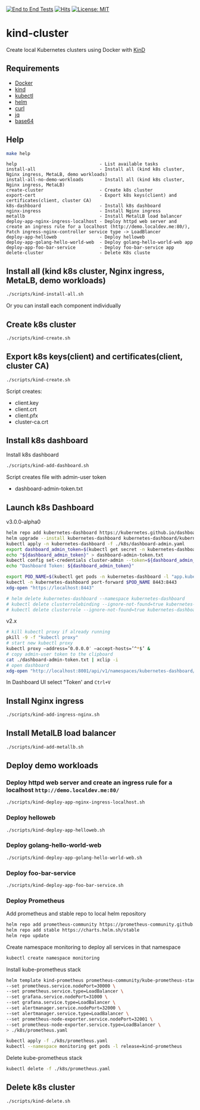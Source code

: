 [![End to End Tests](https://github.com/AndriyKalashnykov/kind-cluster/actions/workflows/end2end-tests.yml/badge.svg)](https://github.com/AndriyKalashnykov/kind-cluster/actions/workflows/end2end-tests.yml)
[![Hits](https://hits.seeyoufarm.com/api/count/incr/badge.svg?url=https%3A%2F%2Fgithub.com%2FAndriyKalashnykov%2Fkind-cluster&count_bg=%2379C83D&title_bg=%23555555&icon=&icon_color=%23E7E7E7&title=hits&edge_flat=false)](https://hits.seeyoufarm.com)
[![License: MIT](https://img.shields.io/badge/License-MIT-yellow.svg)](https://opensource.org/licenses/MIT)
# kind-cluster
Create local Kubernetes clusters using Docker with [KinD](https://kind.sigs.k8s.io/)


## Requirements

* [Docker](https://docs.docker.com/engine/install/)
* [kind](https://kind.sigs.k8s.io/docs/user/quick-start#installation)
* [kubectl](https://kubernetes.io/docs/tasks/tools/install-kubectl/)
* [helm](https://helm.sh/docs/intro/install/)
* [curl](https://help.ubidots.com/en/articles/2165289-learn-how-to-install-run-curl-on-windows-macosx-linux)
* [jq](https://github.com/stedolan/jq/wiki/Installation)
* [base64](https://command-not-found.com/base64)

## Help

```bash
make help
```

```text
help                               - List available tasks
install-all                        - Install all (kind k8s cluster, Nginx ingress, MetaLB, demo workloads)
install-all-no-demo-workloads      - Install all (kind k8s cluster, Nginx ingress, MetaLB)
create-cluster                     - Create k8s cluster
export-cert                        - Export k8s keys(client) and certificates(client, cluster CA)
k8s-dashboard                      - Install k8s dashboard
nginx-ingress                      - Install Nginx ingress
metallb                            - Install MetalLB load balancer
deploy-app-nginx-ingress-localhost - Deploy httpd web server and create an ingress rule for a localhost (http://demo.localdev.me:80/), Patch ingress-nginx-controller service type -> LoadBlancer
deploy-app-helloweb                - Deploy helloweb
deploy-app-golang-hello-world-web  - Deploy golang-hello-world-web app
deploy-app-foo-bar-service         - Deploy foo-bar-service app
delete-cluster                     - Delete K8s cluste
```

## Install all (kind k8s cluster, Nginx ingress, MetaLB, demo workloads)


```bash
./scripts/kind-install-all.sh
```

Or you can install each component individually

## Create k8s cluster


```bash
./scripts/kind-create.sh
```

## Export k8s keys(client) and certificates(client, cluster CA)


```bash
./scripts/kind-create.sh
```

Script creates:
- client.key
- client.crt
- client.pfx
- cluster-ca.crt

## Install k8s dashboard

Install k8s dashboard


```bash
./scripts/kind-add-dashboard.sh
```

Script creates file with admin-user token
- dashboard-admin-token.txt

## Launch k8s Dashboard

v3.0.0-alpha0

```bash
helm repo add kubernetes-dashboard https://kubernetes.github.io/dashboard/
helm upgrade --install kubernetes-dashboard kubernetes-dashboard/kubernetes-dashboard --create-namespace --namespace kubernetes-dashboard
kubectl apply -n kubernetes-dashboard -f ./k8s/dashboard-admin.yaml
export dashboard_admin_token=$(kubectl get secret -n kubernetes-dashboard admin-user-token -o jsonpath="{.data.token}" | base64 --decode)
echo "${dashboard_admin_token}" > dashboard-admin-token.txt
kubectl config set-credentials cluster-admin --token=${dashboard_admin_token}
echo "Dashboard Token: ${dashboard_admin_token}"

export POD_NAME=$(kubectl get pods -n kubernetes-dashboard -l "app.kubernetes.io/name=kubernetes-dashboard,app.kubernetes.io/instance=kubernetes-dashboard" -o jsonpath="{.items[0].metadata.name}")
kubectl -n kubernetes-dashboard port-forward $POD_NAME 8443:8443
xdg-open "https://localhost:8443"

# helm delete kubernetes-dashboard --namespace kubernetes-dashboard
# kubectl delete clusterrolebinding --ignore-not-found=true kubernetes-dashboard
# kubectl delete clusterrole --ignore-not-found=true kubernetes-dashboard
```

v2.x

```bash
# kill kubectl proxy if already running
pkill -9 -f "kubectl proxy"
# start new kubectl proxy
kubectl proxy –address=’0.0.0.0′ –accept-hosts=’^*$’ &
# copy admin-user token to the clipboard
cat ./dashboard-admin-token.txt | xclip -i
# open dashboard
xdg-open "http://localhost:8001/api/v1/namespaces/kubernetes-dashboard/services/https:kubernetes-dashboard:/proxy/" &
```

In Dashboard UI select "Token' and `Ctrl+V` 

## Install Nginx ingress


```bash
./scripts/kind-add-ingress-nginx.sh
```

## Install MetalLB load balancer


```bash
./scripts/kind-add-metallb.sh
```

## Deploy demo workloads

### Deploy httpd web server and create an ingress rule for a localhost `http://demo.localdev.me:80/`


```bash
./scripts/kind-deploy-app-nginx-ingress-localhost.sh
```

### Deploy helloweb


```bash
./scripts/kind-deploy-app-helloweb.sh
```

### Deploy golang-hello-world-web


```bash
./scripts/kind-deploy-app-golang-hello-world-web.sh
```

### Deploy foo-bar-service


```bash
./scripts/kind-deploy-app-foo-bar-service.sh
```

### Deploy Prometheus

Add prometheus and stable repo to local helm repository
```bash
helm repo add prometheus-community https://prometheus-community.github.io/helm-charts
helm repo add stable https://charts.helm.sh/stable
helm repo update
```

Create namespace monitoring to deploy all services in that namespace
```bash
kubectl create namespace monitoring
```

Install kube-prometheus stack
```bash
helm template kind-prometheus prometheus-community/kube-prometheus-stack --namespace monitoring \
--set prometheus.service.nodePort=30000 \
--set prometheus.service.type=LoadBalancer \
--set grafana.service.nodePort=31000 \
--set grafana.service.type=LoadBalancer \
--set alertmanager.service.nodePort=32000 \
--set alertmanager.service.type=LoadBalancer \
--set prometheus-node-exporter.service.nodePort=32001 \
--set prometheus-node-exporter.service.type=LoadBalancer \
> ./k8s/prometheus.yaml

kubectl apply -f ./k8s/prometheus.yaml
kubectl --namespace monitoring get pods -l release=kind-prometheus
```

Delete kube-prometheus stack
```bash
kubectl delete -f ./k8s/prometheus.yaml
```

## Delete k8s cluster


```bash
./scripts/kind-delete.sh
```
